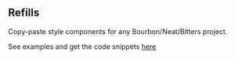 Refills
-------

Copy-paste style components for any Bourbon/Neat/Bitters project.

See examples and get the code snippets [here](http://thoughtbot.github.io/refills/)
